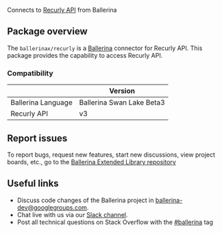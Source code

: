 Connects to [Recurly API](https://developers.recurly.com/api/v2021-02-25/index.html) from Ballerina

## Package overview
The `ballerinax/recurly` is a [Ballerina](https://ballerina.io/) connector for Recurly API.
This package provides the capability to access Recurly API.

### Compatibility
|                               | Version                         |
|-------------------------------|---------------------------------|
| Ballerina Language            | Ballerina Swan Lake Beta3       | 
| Recurly API                   | v3                              |

## Report issues
To report bugs, request new features, start new discussions, view project boards, etc., go to the [Ballerina Extended Library repository](https://github.com/ballerina-platform/ballerina-extended-library)

## Useful links
- Discuss code changes of the Ballerina project in [ballerina-dev@googlegroups.com](mailto:ballerina-dev@googlegroups.com).
- Chat live with us via our [Slack channel](https://ballerina.io/community/slack/).
- Post all technical questions on Stack Overflow with the [#ballerina](https://stackoverflow.com/questions/tagged/ballerina) tag
